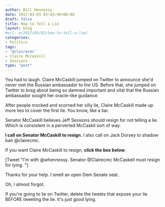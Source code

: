 ```yaml
---
author: Bill Hennessy
date: 2017-03-03 03:43:40+00:00
draft: false
title: How to Tell a Lie
layout: blog
#url: e/2017/03/02/how-to-tell-a-lie/
categories:
- Politics
tags:
- '@clairecmc'
- Claire McCaskill
- Sessions
type: "post"
---
```


You had to laugh. Claire McCaskill jumped on Twitter to announce she'd never met the Russian ambassador to the US. Before that, she jumped on Twitter to brag about being so damned important and vital that the Russian ambassador sought her oracle-like guidance.

After people mocked and scorned her silly lie, Claire McCaskill made up more lies to cover the first lie. You know, like a liar.

Senator McCaskill believes Jeff Sessions should resign for not telling a lie. Which is consistent in a perverted McCaskil sort of way.

**I call on Senator McCaskill to resign**. I also call on Jack Dorsey to shadow ban @clairecmc.

If you want Claire McCaskill to resign, **click the box below**.

[Tweet "I'm with @whennessy. Senator @Clairecmc McCaskell must resign for lying. "]

Thanks for your help. I smell an open Dem Senate seat.

Oh, I almost forgot.

If you're going to lie on Twitter, delete the tweets that expose your lie BEFORE tweeting the lie. It's just good lying.
